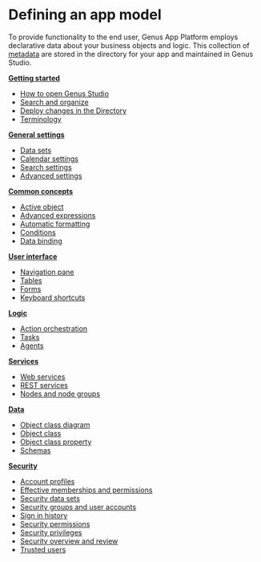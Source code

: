# Defining an app model

To provide functionality to the end user, Genus App Platform employs declarative data about your business objects and logic. This collection of [metadata](../../terminology.md) are stored in the directory for your app and maintained in Genus Studio.

**[Getting started](getting-started/index.md)**

* [How to open Genus Studio](getting-started/how-to-open-genus-studio.md)
* [Search and organize](getting-started/search-and-organize.md)
* [Deploy changes in the Directory](getting-started/deploy-changes-in-the-directory.md)
* [Terminology](../../terminology.md)

**[General settings](general-settings/index.md)**

* [Data sets](general-settings/data-sets.md)
* [Calendar settings](general-settings/calendar-settings.md)
* [Search settings](general-settings/search-settings.md)
* [Advanced settings](general-settings/advanced-settings.md)

**[Common concepts](common-concepts/index.md)**

* [Active object](common-concepts/active-object.md)
* [Advanced expressions](common-concepts/advanced-expressions.md)
* [Automatic formatting](common-concepts/automatic-formatting.md)
* [Conditions](common-concepts/conditions.md)
* [Data binding](common-concepts/data-binding.md)

**[User interface](user-interface/index.md)**

* [Navigation pane](user-interface/navigation-pane.md)
* [Tables](user-interface/tables/index.md)
* [Forms](user-interface/forms/index.md)
* [Keyboard shortcuts](user-interface/keyboard-shortcuts.md)

**[Logic](logic/index.md)**

* [Action orchestration](logic/action-orchestration/index.md)
* [Tasks](logic/tasks.md)
* [Agents](logic/agents.md)

**[Services](services/index.md)**

* [Web services](services/web-services/index.md)
* [REST services](services/rest-services/index.md)
* [Nodes and node groups](services/nodes-and-node-groups.md)

**[Data](data/index.md)**

* [Object class diagram](data/object-class-diagram.md)
* [Object class](data/object-class/index.md)
* [Object class property](data/object-class-property/index.md)
* [Schemas](data/schemas.md)

**[Security](security/index.md)**

* [Account profiles](security/account-profiles.md)
* [Effective memberships and permissions](security/effective-memberships-and-permissions.md)
* [Security data sets](security/security-data-sets.md)
* [Security groups and user accounts](security/security-groups-and-user-accounts.md)
* [Sign in history](security/sign-in-history.md)
* [Security permissions](security/security-permissions.md)
* [Security privileges](security/security-privileges.md)
* [Security overview and review](security/security-overview-and-review.md)
* [Trusted users](security/trusted-users.md)